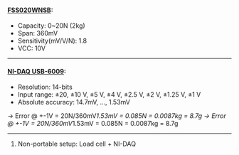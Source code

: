 #### [FSS020WNSB](http://www.icshopping.com.tw/368030200174/368030200174.pdf):
* Capacity: 0~20N (2kg)
* Span: 360mV
* Sensitivity(mV/V/N): 1.8
* VCC: 10V

---

#### [NI-DAQ USB-6009](http://www.ni.com/pdf/manuals/375296a.pdf):
* Resolution: 14-bits
* Input range: ±20, ±10 V, ±5 V, ±4 V, ±2.5 V, ±2 V, ±1.25 V, ±1 V
* Absolute accuracy: 14.7mV, ..., 1.53mV

-> Error @ +-1V = 20N/360mV*1.53mV = 0.085N = 0.0087kg = 8.7g
-> Error @ +-1V = 20N/360mV*1.53mV = 0.085N = 0.0087kg = 8.7g

--- 

1. Non-portable setup: Load cell + NI-DAQ



